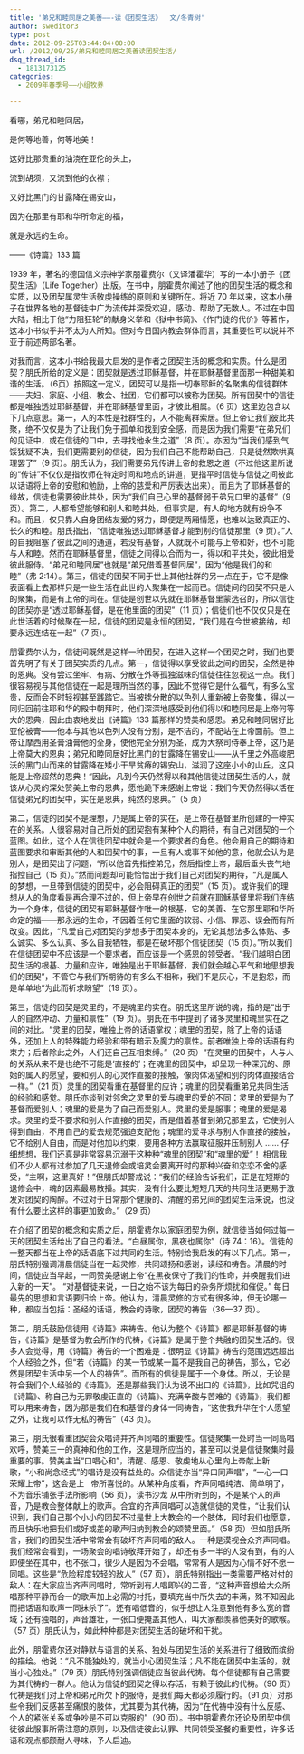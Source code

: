 ```yaml
---
title: '弟兄和睦同居之美善——-读《团契生活》  文/冬青树'
author: sweditor3
type: post
date: 2012-09-25T03:44:04+00:00
url: /2012/09/25/弟兄和睦同居之美善读团契生活/
dsq_thread_id:
  - 1813173125
categories:
  - 2009年春季号——小组牧养

---
```

看哪，弟兄和睦同居，
  
是何等地善，何等地美！
  
这好比那贵重的油浇在亚伦的头上，
  
流到胡须，又流到他的衣襟；
  
又好比黑门的甘露降在锡安山，
  
因为在那里有耶和华所命定的福，
  
就是永远的生命。
  
——《诗篇》133 篇
  
1939 年，著名的德国信义宗神学家朋霍费尔（又译潘霍华）写的一本小册子《团契生活》（Life Together）出版。在书中，朋霍费尔阐述了他的团契生活的概念和实质，以及团契属灵生活敬虔操练的原则和关键所在。将近 70 年以来，这本小册子在世界各地的基督徒中广为流传并深受欢迎，感动、帮助了无数人。不过在中国大陆，相比于他“力阻狂轮”的献身义举和《狱中书简》、《作门徒的代价》等著作，这本小书似乎并不太为人所知。但对今日国内教会群体而言，其重要性可以说并不亚于前述两部名著。
  
对我而言，这本小书给我最大启发的是作者之团契生活的概念和实质。什么是团契？朋氏所给的定义是：团契就是透过耶稣基督，并在耶稣基督里面那一种甜美和谐的生活。（6页）按照这一定义，团契可以是指一切奉耶稣的名聚集的信徒群体——夫妇、家庭、小组、教会、社团，它们都可以被称为团契。所有团契中的信徒都是唯独透过耶稣基督，并在耶稣基督里面，才彼此相属。（6 页）这里边包含以下几点意思。第一，人的本性是社群性的，人不能离群索居。但上帝让我们彼此共聚，绝不仅仅是为了让我们免于孤单和找到安全感，而是因为我们需要“在弟兄们的见证中，或在信徒的口中，去寻找他永生之道”（8 页）。亦因为“当我们感到气馁犹疑不决，我们更需要别的信徒，因为我们自己不能帮助自己，只是徒然欺哄真理罢了”（9 页）。朋氏认为，我们需要弟兄传讲上帝的救恩之道（不过他这里所说的“传讲”不仅仅是指牧师在特定时间和地点的讲道，更指平时信徒与信徒之间彼此以话语将上帝的安慰和勉励，上帝的慈爱和严厉表达出来）。而且为了耶稣基督的缘故，信徒也需要彼此共处，因为“我们自己心里的基督弱于弟兄口里的基督”（9 页）。第二，人都希望能够和别人和睦共处，但事实是，有人的地方就有纷争不和。而且，仅只靠人自身团结友爱的努力，即便是两厢情愿，也难以达致真正的、长久的和睦。朋氏指出，“信徒唯独透过耶稣基督才能到别的信徒那里（9 页）。”人的自我阻塞了彼此之间的通道，若没有基督，人就既不可能与上帝和好，也不可能与人和睦。然而在耶稣基督里，信徒之间得以合而为一，得以和平共处，彼此相爱彼此服侍。“弟兄和睦同居”也就是“弟兄借着基督同居”，因为“他是我们的和睦”（弗 2:14）。第三，信徒的团契不同于世上其他社群的另一点在于，它不是像表面看上去那样只是一些生活在此世的人聚集在一起而已。信徒间的团契不只是人的聚集，而是有上帝的同在。信徒是创世以先就在耶稣基督里蒙选召的，所以信徒的团契亦是“透过耶稣基督，是在他里面的团契”（11 页）；信徒们也不仅仅只是在此世活着的时候聚在一起，信徒的团契是永恒的团契，“我们是在今世被接纳，却要永远连结在一起”（7 页）。
  
朋霍费尔认为，信徒间既然是这样一种团契，在进入这样一个团契之时，我们也要首先明了有关于团契实质的几点。第一，信徒得以享受彼此之间的团契，全然是神的恩典。没有尝过坐牢、有病、分散在外等孤独滋味的信徒往往忽视这一点。我们很容易视与其他信徒在一起是理所当然的事，因此不觉得它是什么福气，有多么宝贵，反而会不时轻视甚至践踏它。当被掳分散的以色列人重新被上帝聚集，得以一同归回前往耶和华的殿中朝拜时，他们深深地感受到他们得以和睦同居是上帝何等大的恩典，因此由衷地发出《诗篇》133 篇那样的赞美和感恩。弟兄和睦同居好比亚伦被膏——他本与其他以色列人没有分别，是不洁的，不配站在上帝面前。但上帝让摩西用圣膏油膏他的全身，使他完全分别为圣，成为大祭司侍奉上帝，这乃是上帝莫大的恩典；弟兄和睦同居好比黑门的甘露降在锡安山——从千里之外高峻肥沃的黑门山而来的甘露降在矮小干旱贫瘠的锡安山，滋润了这座小小的山丘，这只能是上帝超然的恩典！“因此，凡到今天仍然得以和其他信徒过团契生活的人，就该从心灵的深处赞美上帝的恩典，愿他跪下来感谢上帝说：我们今天仍然得以活在信徒弟兄的团契中，实在是恩典，纯然的恩典。”（5 页）
  
第二，信徒的团契不是理想，乃是属上帝的实在，是上帝在基督里所创建的一种实在的关系。人很容易对自己所处的团契抱有某种个人的期待，有自己对团契的一个蓝图。如此，这个人在信徒团契中就会是一个要求者的角色。他会用自己的期待和蓝图要求和审断其他的人和团契中的事，一旦有人或事不如他的意，他就会认为是别人，是团契出了问题，“所以他首先指控弟兄，然后指控上帝，最后垂头丧气地指控自己（15 页）。”然而问题却可能恰恰出于我们自己对团契的期待，“凡是属人的梦想，一旦带到信徒的团契中，必会阻碍真正的团契”（15 页）。或许我们的理想从人的角度看是再合理不过的，但上帝早在创世之前就在耶稣基督里将我们连结为一个身体，信徒的团契有耶稣基督作唯一的根基，它的美善、在它那里耶和华所命定的福——那永远的生命，不因着任何它里面的软弱、小信、罪恶、误会而有所改变。因此，“凡爱自己对团契的梦想多于团契本身的，无论其想法多么体贴、多么诚实、多么认真、多么自我牺牲，都是在破坏那个信徒团契（15 页）。”所以我们在信徒团契中不应该是一个要求者，而应该是一个感恩的领受者。“我们越明白团契生活的根基、力量和应许，唯独是出于耶稣基督，我们就会越心平气和地思想我们的团契”，不管它与我们所期待的有多么不相称，我们不是灰心，不是抱怨，而是单单地“为此而祈求盼望”（19 页）。
  
第三，信徒的团契是灵里的，不是魂里的实在。朋氏这里所说的魂，指的是“出于人的自然冲动、力量和禀性”（19 页）。朋氏在书中提到了诸多灵里和魂里实在之间的对比。“灵里的团契，唯独上帝的话语掌权；魂里的团契，除了上帝的话语外，还加上人的特殊能力经验和带有暗示及魔力的禀性。前者唯独上帝的话语有约束力；后者除此之外，人们还自己互相束缚。”（20 页）“在灵里的团契中，人与人的关系从来不是也绝不可能是‘直接的’；在魂里的团契中，却呈现一种深沉的、原始的属人的愿望，要和别人的心灵作直接的接触，像肉体渴望和别的肉体直接结合一样。”（21 页）灵里的团契看重在基督里的应许；魂里的团契看重弟兄共同生活的经验和感觉。朋氏亦谈到对邻舍之灵里的爱与魂里的爱的不同：灵里的爱是为了基督而爱别人；魂里的爱是为了自己而爱别人。灵里的爱是服事；魂里的爱是渴求。灵里的爱不要求和别人作直接的团契，而是借着基督到弟兄那里去，它使别人得到自由，不用自己的爱去规范强迫支配他；魂里的爱寻求与别人作直接的接触，它不给别人自由，而是对他加以约束，要用各种方法赢取征服并压制别人 …… 仔细想想，我们还真是非常容易沉溺于这种种“魂里的团契”和“魂里的爱”！ 相信我们不少人都有过参加了几天退修会或培灵会要离开时的那种兴奋和恋恋不舍的感受，“主啊，这里真好！”但朋氏却警戒说：“我们的经验告诉我们，正是在短期的退修会中，魂的因素最易散播。其实，没有什么要比短短几天的共同生活更易于激发对团契的陶醉。不过对于日常那个健康的、清醒的弟兄间的团契生活来说，也没有什么要比这样的事更加致命。”（29 页）
  
在介绍了团契的概念和实质之后，朋霍费尔以家庭团契为例，就信徒当如何过每一天的团契生活给出了自己的看法。“白昼属你，黑夜也属你”（诗 74：16）。信徒的一整天都当在上帝的话语底下过共同的生活。特别给我启发的有以下几点。第一，朋氏特别强调清晨信徒当在一起灵修，共同颂扬和感谢，读经和祷告。清晨的时间，信徒应当早起，一同赞美感谢上帝“在黑夜保守了我们的性命，并唤醒我们进入新的一天”。 “对基督徒来说，一日之始不该为每日的杂务所烦扰和催促。” 每日最先的思想和言语要归给上帝。他认为，清晨灵修的方式有很多种，但无论哪一种，都应当包括：圣经的话语，教会的诗歌，团契的祷告（36—37 页）。
  
第二，朋氏鼓励信徒用《诗篇》来祷告。他认为整个《诗篇》都是耶稣基督的祷告，《诗篇》是基督为教会所作的代祷，《诗篇》是属于整个共融的团契生活的。很多人会觉得，用《诗篇》祷告的一个困难是：很明显《诗篇》祷告的范围远远超出个人经验之外，但“若《诗篇》的某一节或某一篇不是我自己的祷告，那么，它必然是团契生活中另一个人的祷告”。而所有的信徒是属于一个身体。所以，无论是符合我们个人经验的《诗篇》，还是那些我们认为说不出口的《诗篇》，比如咒诅的《诗篇》、称自己为无罪敬虔正直的《诗篇》、充满辛酸与苦难的《诗篇》，我们都可以用来祷告，因为那是我们在和基督的身体一同祷告，“这使我升华在个人愿望之外，让我可以作无私的祷告”（43 页）。
  
第三，朋氏很看重团契会众唱诗并齐声同唱的重要性。信徒聚集一处时当一同高唱欢呼，赞美三一的真神和他的工作，这是理所应当的，甚至可以说是信徒聚集时最重要的事。赞美主当“口唱心和”，清醒、感恩、敬虔地从心里向上帝献上新歌，“小和尚念经式”的唱诗是没有益处的。众信徒亦当“异口同声唱”，“一心一口荣耀上帝”，这会是上   帝所喜悦的。从某种角度看，齐声同唱纯洁、简单明了，不为音乐铺张手法所影响（56 页），读书沙龙 从中所听到的，不是某个人的声音，乃是教会整体献上的歌声。合宜的齐声同唱可以造就信徒的灵性，“让我们认识到，我们自己那个小小的团契不过是世上大教会的一个肢体，同时我们也愿意，而且快乐地把我们或好或差的歌声归纳到教会的颂赞里面。”（58 页）但如朋氏所言，我们的团契生活中常常会有破坏齐声同唱的敌人。一种是漠视会众齐声同唱。我们经常会看到，一场聚会的唱诗敬拜开始了，却还有多一半的人没有到，有的人即便坐在其中，也不张口，很少人是因为不会唱，常常有人是因为心情不好不愿一同唱。这些是“危险程度较轻的敌人”（57 页），朋氏特别指出一类需要严格对付的敌人：在大家应当齐声同唱时，常听到有人唱即兴的二音，“这种声音想给大众所唱那种平静而合一的歌声加上必需的衬托，要填充当中所失去的丰满，殊不知因此而把话语和歌声一同抹杀了”。还有唱低音的，似乎想让人注意到他有多么宽的音域；还有独唱的，声音雄壮，一张口便掩盖其他人，叫大家都羡慕他美好的歌喉。（57 页）朋氏认为，如此种种都是对团契生活的破坏和干扰。
  
此外，朋霍费尔还对静默与语言的关系、独处与团契生活的关系进行了细致而缤纷的描绘。他说：“凡不能独处的，就当小心团契生活；凡不能在团契中生活的，就当小心独处。”（79 页）朋氏特别强调信徒应当彼此代祷。每个信徒都有自己需要为其代祷的一群人。他认为信徒的团契之得以存活，有赖于彼此的代祷。（90 页）代祷是我们对上帝和弟兄所欠下的服侍，是我们每天都必须履行的。（91 页）对那些令我们反感甚至痛恨的肢体，尤其要为其代祷，因为“在代祷中没有什么反感、个人的紧张关系或争吵是不可以克服的”（90 页）。书中朋霍费尔还论及团契中信徒彼此服事所需注意的原则，以及信徒彼此认罪、共同领受圣餐的重要性，许多话语和观点都颇耐人寻味，予人启迪。